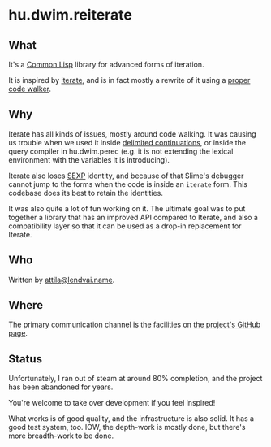 # hu.dwim.reiterate

## What

It's a [Common Lisp](https://en.wikipedia.org/wiki/Common_Lisp) library for
advanced forms of iteration.

It is inspired by [iterate](https://iterate.common-lisp.dev/), and is in fact
mostly a rewrite of it using a [proper code
walker](https://github.com/hu-dwim/hu.dwim.walker).


## Why

Iterate has all kinds of issues, mostly around code walking. It was causing us
trouble when we used it inside [delimited
continuations](https://github.com/hu-dwim/hu.dwim.delico), or inside the query
compiler in hu.dwim.perec (e.g. it is not extending the lexical environment with
the variables it is introducing).

Iterate also loses [SEXP](https://en.wikipedia.org/wiki/S-expression) identity,
and because of that Slime's debugger cannot jump to the forms when the code is
inside an `iterate` form. This codebase does its best to retain the identities.

It was also quite a lot of fun working on it. The ultimate goal was to put
together a library that has an improved API compared to Iterate, and also a
compatibility layer so that it can be used as a drop-in replacement for Iterate.

## Who

Written by [attila@lendvai.name](mailto:attila@lendvai.name).


## Where

The primary communication channel is the facilities on [the project's GitHub
page](https://github.com/hu-dwim/hu.dwim.reiterate).


## Status

Unfortunately, I ran out of steam at around 80% completion, and the project has
been abandoned for years.

You're welcome to take over development if you feel inspired!

What works is of good quality, and the infrastructure is also solid. It has a
good test system, too. IOW, the depth-work is mostly done, but there's more
breadth-work to be done.
